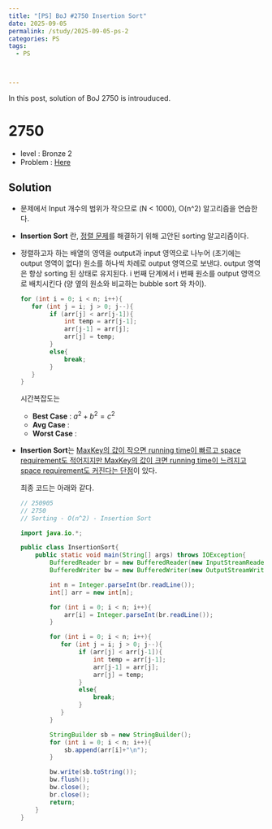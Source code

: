 ```yaml
---
title: "[PS] BoJ #2750 Insertion Sort"
date: 2025-09-05
permalink: /study/2025-09-05-ps-2
categories: PS
tags: 
  - PS



---
```


In this post, solution of BoJ 2750 is introuduced. 



# 2750

- level : Bronze 2
- Problem : <a href = " https://www.acmicpc.net/problem/2750"> Here </a>



## Solution

- 문제에서 Input 개수의 범위가 작으므로 (N < 1000), O(n^2) 알고리즘을 연습한다. 

- **Insertion Sort** 란, <u>정렬 문제</u>를 해결하기 위해 고안된 sorting 알고리즘이다. 

- 정렬하고자 하는 배열의 영역을 output과 input 영역으로 나누어 (초기에는 output 영역이 없다) 원소를 하나씩 차례로 output 영역으로 보낸댜. output 영역은 항상 sorting 된 상태로 유지된다. i 번째 단계에서 i 번째 원소를 output 영역으로 배치시킨다 (양 옆의 원소와 비교하는 bubble sort 와 차이). 

  ```java
  for (int i = 0; i < n; i++){
     for (int j = i; j > 0; j--){
          if (arr[j] < arr[j-1]){
              int temp = arr[j-1];
              arr[j-1] = arr[j];
              arr[j] = temp;
          }
          else{
              break;
          }
     }
  }
  ```

  시간복잡도는 

  - **Best Case** : $a^2 + b^2 = c^2$
  - **Avg Case** : 
  - **Worst Case** : 

- **Insertion Sort**는 <u>MaxKey의 값이 작으면 running time이 빠르고 space requirement도 적어지지만 MaxKey의 값이 크면 running time이 느려지고 space requirement도 커진다는 단점</u>이 있다.

  

  최종 코드는 아래와 같다.
  
  ```java
  // 250905
  // 2750
  // Sorting - O(n^2) - Insertion Sort
  
  import java.io.*;
  
  public class InsertionSort{
      public static void main(String[] args) throws IOException{
          BufferedReader br = new BufferedReader(new InputStreamReader(System.in));
          BufferedWriter bw = new BufferedWriter(new OutputStreamWriter(System.out));
  
          int n = Integer.parseInt(br.readLine());
          int[] arr = new int[n];
  
          for (int i = 0; i < n; i++){
              arr[i] = Integer.parseInt(br.readLine());
          }
  
          for (int i = 0; i < n; i++){
             for (int j = i; j > 0; j--){
                  if (arr[j] < arr[j-1]){
                      int temp = arr[j-1];
                      arr[j-1] = arr[j];
                      arr[j] = temp;
                  }
                  else{
                      break;
                  }
             }
          }
  
          StringBuilder sb = new StringBuilder();
          for (int i = 0; i < n; i++){
              sb.append(arr[i]+"\n");
          }
  
          bw.write(sb.toString());
          bw.flush();
          bw.close();
          br.close();
          return;
      }
  }
  ```